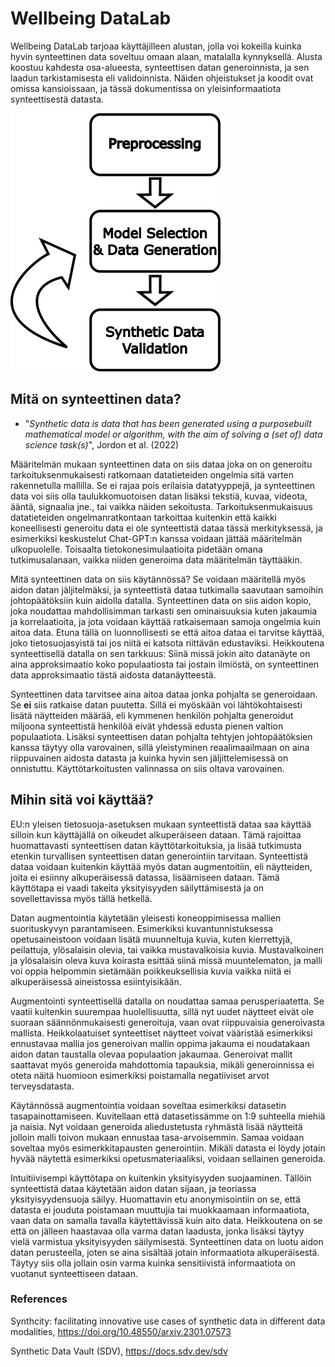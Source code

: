 # Wellbeing DataLab

Wellbeing DataLab tarjoaa käyttäjilleen alustan, jolla voi kokeilla kuinka hyvin synteettinen data
soveltuu omaan alaan, matalalla kynnyksellä.
Alusta koostuu kahdesta osa-alueesta, synteettisen datan generoinnista, ja sen laadun tarkistamisesta
eli validoinnista.
Näiden ohjeistukset ja koodit ovat omissa kansioissaan, ja tässä dokumentissa on yleisinformaatiota
synteettisestä datasta.

![iteraatiokuva](./images/synthetic_data_iteration.png)

## Mitä on synteettinen data?

- "*Synthetic data is data that has been generated using a purposebuilt mathematical model or algorithm, with the aim of solving a (set of) data science task(s)*", Jordon et al. (2022)



Määritelmän mukaan synteettinen data on siis dataa joka on on generoitu tarkoituksenmukaisesti ratkomaan datatieteiden ongelmia sitä varten rakennetulla mallilla.
Se ei rajaa pois erilaisia datatyyppejä, ja synteettinen data voi siis olla taulukkomuotoisen datan lisäksi
tekstiä, kuvaa, videota, ääntä, signaalia jne., tai vaikka näiden sekoitusta.
Tarkoituksenmukaisuus datatieteiden ongelmanratkontaan tarkoittaa kuitenkin että kaikki koneellisesti generoitu data ei ole synteettistä dataa tässä
merkityksessä, ja esimerkiksi keskustelut Chat-GPT:n kanssa voidaan jättää määritelmän ulkopuolelle.
Toisaalta tietokonesimulaatioita pidetään omana tutkimusalanaan, vaikka niiden generoima data
määritelmän täyttääkin.

Mitä synteettinen data on siis käytännössä? Se voidaan määritellä myös aidon datan jäljitelmäksi, ja synteettistä dataa
tutkimalla saavutaan samoihin johtopäätöksiin kuin aidolla datalla.
Synteettinen data on siis aidon kopio, joka noudattaa mahdollisimman tarkasti sen ominaisuuksia kuten jakaumia ja korrelaatioita,
ja jota voidaan käyttää ratkaisemaan samoja ongelmia kuin aitoa data.
Etuna tällä on luonnollisesti se että aitoa dataa ei tarvitse käyttää, joko tietosuojasyistä tai jos niitä
ei katsota riittävän edustaviksi.
Heikkoutena synteettisellä datalla on sen tarkkuus: Siinä missä jokin aito datanäyte on aina approksimaatio
koko populaatiosta tai jostain ilmiöstä, on synteettinen data approksimaatio tästä aidosta datanäytteestä.

Synteettinen data tarvitsee aina aitoa dataa jonka pohjalta se generoidaan.
Se **ei** siis ratkaise datan puutetta.
Sillä ei myöskään voi lähtökohtaisesti lisätä näytteiden määrää, eli kymmenen henkilön pohjalta generoidut
miljoona synteettistä henkilöä eivät yhdessä edusta pienen valtion populaatiota.
Lisäksi synteettisen datan pohjalta tehtyjen johtopäätöksien kanssa täytyy olla varovainen, sillä
yleistyminen reaalimaailmaan on aina riippuvainen aidosta datasta ja kuinka hyvin sen jäljittelemisessä
on onnistuttu.
Käyttötarkoitusten valinnassa on siis oltava varovainen.

## Mihin sitä voi käyttää?

EU:n yleisen tietosuoja-asetuksen mukaan synteettistä dataa saa käyttää silloin kun käyttäjällä on 
oikeudet alkuperäiseen dataan.
Tämä rajoittaa huomattavasti synteettisen datan käyttötarkoituksia, ja lisää tutkimusta etenkin
turvallisen synteettisen datan generointiin tarvitaan.
Synteettistä dataa voidaan kuitenkin käyttää myös datan augmentoitiin,
eli näytteiden, joita ei esiinny alkuperäisessä datassa, lisäämiseen dataan.
Tämä käyttötapa ei vaadi takeita yksityisyyden säilyttämisestä ja
on sovellettavissa myös tällä hetkellä.

Datan augmentointia käytetään yleisesti koneoppimisessa mallien suorituskyvyn parantamiseen.
Esimerkiksi kuvantunnistuksessa opetusaineistoon voidaan lisätä muunneltuja kuvia, kuten kierrettyjä, 
peilattuja, ylösalaisin olevia, tai vaikka mustavalkoisia kuvia.
Mustavalkoinen ja ylösalaisin oleva kuva koirasta esittää siinä missä muuntelematon, ja
malli voi oppia helpommin sietämään poikkeuksellisia kuvia vaikka niitä ei alkuperäisessä aineistossa
esiintyisikään.

Augmentointi synteettisellä datalla on noudattaa samaa perusperiaatetta. Se vaatii kuitenkin
suurempaa huolellisuutta, sillä nyt uudet näytteet eivät ole suoraan säännönmukaisesti
generoituja, vaan ovat riippuvaisia generoivasta mallista.
Heikkolaatuiset synteettiset näytteet voivat vääristää esimerkiksi ennustavaa mallia jos generoivan mallin
oppima jakauma ei noudatakaan aidon datan taustalla olevaa populaation jakaumaa.
Generoivat mallit saattavat myös generoida mahdottomia tapauksia, mikäli generoinnissa ei oteta näitä
huomioon esimerkiksi poistamalla negatiiviset arvot terveysdatasta.

Käytännössä augmentointia voidaan soveltaa esimerkiksi datasetin tasapainottamiseen.
Kuvitellaan että datasetissämme on 1:9 suhteella miehiä ja naisia.
Nyt voidaan generoida aliedustetusta ryhmästä lisää näytteitä jolloin malli toivon mukaan
ennustaa tasa-arvoisemmin.
Samaa voidaan soveltaa myös esimerkkitapausten generointiin.
Mikäli datasta ei löydy jotain hyvää näytettä esimerkiksi opetusmateriaaliksi,
voidaan sellainen generoida.

Intuitiivisempi käyttötapa on kuitenkin yksityisyyden suojaaminen.
Tällöin synteettistä dataa käytetään aidon datan sijaan, ja teoriassa yksityisyydensuoja säilyy.
Huomattavin etu anonymisointiin on se, että datasta ei jouduta poistamaan muuttujia tai
muokkaamaan informaatiota, vaan data on samalla tavalla käytettävissä kuin aito data.
Heikkoutena on se että on jälleen haastavaa olla varma datan laadusta, jonka lisäksi
täytyy vielä varmistua yksityisyyden säilymisestä.
Synteettinen data on luotu aidon datan perusteella, joten se aina sisältää jotain
informaatiota alkuperäisestä.
Täytyy siis olla jollain osin varma kuinka sensitiivistä informaatiota
on vuotanut synteettiseen dataan.


### References

Synthcity: facilitating innovative use cases of synthetic data in different data modalities, https://doi.org/10.48550/arxiv.2301.07573

Synthetic Data Vault (SDV), https://docs.sdv.dev/sdv